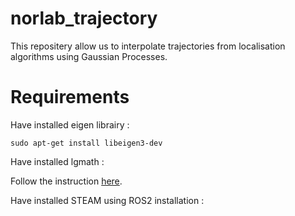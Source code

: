 # norlab_trajectory
This repositery allow us to interpolate trajectories from localisation algorithms using Gaussian Processes.

# Requirements 
Have installed eigen librairy :

`sudo apt-get install libeigen3-dev`

Have installed lgmath :

Follow the instruction [here](https://github.com/utiasASRL/lgmath).

Have installed STEAM using ROS2 installation :
